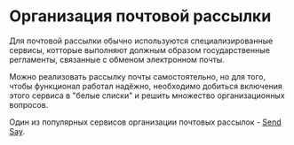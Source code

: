 # Организация почтовой рассылки

Для почтовой рассылки обычно используются специализированные сервисы, котторые выполняют должным образом государственные регламенты, связанные с обменом электронном почты.

Можно реализовать рассылку почты самостоятельно, но для того, чтобы функционал работал надёжно, необходимо добиться включения этого сервиса в "белые списки" и решить множество организационных вопросов.

Один из популярных сервисов организации почтовых рассылок - [Send Say](https://sendsay.ru/).
